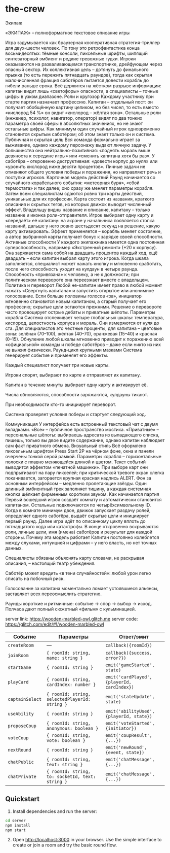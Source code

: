 # the-crew

Экипаж

«ЭКИПАЖ» – полноформатное текстовое описание игры

Игра задумывается как браузерная кооперативная стратегия-триллер для двух-шести человек. По тону это ретрофантастика конца восьмидесятых: тёмные консоли, пиксельные шрифты, шипящий синтезаторный эмбиент и редкие тревожные гудки. Игроки оказываются на разваливающемся транспортнике, дрейфующем через опасный сектор. Их коллективная цель – дотянуть до финального прыжка (то есть пережить пятнадцать раундов), тогда как скрытая малочисленная фракция саботёров пытается довести корабль до гибели раньше срока. Всё держится на жёстком разрыве информации: капитан видит лишь «светофоры» опасности, а специалисты – точные цифры в узком диапазоне.
Роли и кругозор
Каждому участнику при старте партия назначает профессию. Капитан – отдельный пост: он получает обобщённую картину целиком, но без чисел, то есть вместо «кислород 54 %» он видит «кислород – жёлтая зона». Остальные роли (инженер, психолог, навигатор, оператор) видят по два тонких параметра своей сферы в абсолютных значениях, но не знают остальные цифры. Как минимум один случайный игрок одновременно становится скрытым саботёром; об этом знает только он и система.
Публичная и скрытая цель
Вся команда формально играет за выживание, однако каждому персонажу выдают личную задачу. У большинства она нейтрально-позитивная: «поднять мораль выше девяноста к середине игры» или «сменить капитана хотя бы раз». У саботёра – откровенно деструктивная: «довести корпус до нуля» или «уронить кислород ниже десяти процентов». Личные задачи не отменяют общего условия победы и поражения, но направляют речь и поступки игроков.
Карточная модель действий
Раунд начинается со случайного корабельного события: «метеорная буря», «сбой термостата» и так далее; оно сразу же меняет параметры корабля. Затем всем специалистам сдаются ровно три карты действий, уникальные для их профессии. Карта состоит из названия, краткого описания и скрытых тегов, из которых движок выводит численный эффект. Владельцу видны название и описание, капитану – только название и иконка роли-отправителя. Игрок выбирает одну карту и «передаёт» её капитану: на экране у начальника появляется стопка названий, дальше у него ровно шестьдесят секунд на решение, какую карту активировать. Эффект применяется – корабль меняет состояние, а автор выбранной карты получает бонус к зарядке своей способности.
Активные способности
У каждого экипажника имеется одна постоянная суперспособность, например «Экстренный ремонт» (+20 к корпусу). Она заряжается сама собой на двадцать процентов каждый ход, ещё двадцать – если капитан выбрал карту этого игрока. Когда шкала заполняется, специалист может нажать кнопку и мгновенно сработать, после чего способность уходит на кулдаун в четыре раунда. Способность «привязана» к человеку, а не к должности; при политическом перевороте она переезжает вместе с владельцем.
Политика и переворот
Любой не-капитан имеет право в любой момент нажать «Свергнуть капитана» и запустить открытое или анонимное голосование. Если больше половины голосов «за», инициатор мгновенно становится новым капитаном, а старый получает его профессию; скрытые цели остаются прежними. Решение о перевороте часто провоцирует острые дебаты и приватные шёпоты.
Параметры корабля
Система отслеживает четыре глобальных шкалы: температура, кислород, целостность корпуса и мораль. Они измеряются от нуля до ста. Для специалистов это честные проценты, для капитана – цветовые зоны: зелёная (70–100), жёлтая (40–70), оранжевая (15–40) и красная (0–15). Обнуление любой шкалы мгновенно приводит к поражению всей «официальной» команды и победе саботёров – даже если никто из них не выжил физически.
Раунд-цикл крупными мазками
Система генерирует событие и применяет его эффекты.


Каждый специалист получает три новые карты.


Игроки спорят, выбирают по карте и отправляют их капитану.


Капитан в течение минуты выбирает одну карту и активирует её.


Числа обновляются, способности заряжаются, кулдауны тикают.


При необходимости кто-то инициирует переворот.


Система проверяет условия победы и стартует следующий ход.


Коммуникация
У интерфейса есть встроенный текстовый чат с двумя вкладками. «Все» – публичное пространство мостика. «Приватные» – персональные шёпоты: выбираешь адресата из выпадающего списка, пишешь, только вы двое видите содержание, однако капитан наблюдает сам факт приватного обмена.
Визуальный стиль
Всё оформлено пиксельным шрифтом Press Start 2P на чёрном фоне, окна и панели очерчены тонкой серой рамкой. Параметры корабля – горизонтальные полоски с плавно меняющейся длиной и цветом. Текст событий выводится эффектом «печатной машинки». При выборе карт они подпрыгивают на пару пикселей; при критической тревоге экран слегка покачивается, загорается крупная красная надпись ALERT. Фон за основным интерфейсом – медленно пролетающие звёзды. Один длинный эмбиентный трек заполняет тишину, а каждая системная кнопка щёлкает фирменным коротким звуком.
Как начинается партия
Первый вошедший игрок создаёт комнату и автоматически становится капитаном. Остальные подключаются по четырёхсимвольному ID. Когда в комнате минимум двое, движок запускает раздачу ролей, определяет одного саботёра, выдаёт скрытые цели и инициирует первый раунд. Далее игра идёт по описанному циклу вплоть до пятнадцатого хода или катастрофы. В конце откровенно вскрываются роли, личные цели, имя (имена) саботёров и результат для каждой стороны.
Почему эта модель работает
Капитан постоянно колеблется между слухами, интуицией и цифрами – у него власть, но нет точных данных.


Специалисты обязаны объяснять карту словами, не раскрывая описания, – настоящий театр убеждения.


Саботёр может вредить «в тени случайностей»: любой урон легко списать на побочный риск.


Голосование за капитана моментально ломает устоявшиеся альянсы, заставляет всех переосмыслить стратегию.


Раунды короткие и ритмичные: событие → спор → выбор → исход. Полчаса дают полный сюжетный «фильм» с кульминацией.


server link: https://wooden-marbled-owl.glitch.me
server code: https://glitch.com/edit/#!/wooden-marbled-owl




| Событие         | Параметры                                        | Ответ/эмит                                  |
| --------------- | ------------------------------------------------ | ------------------------------------------- |
| `createRoom`    | —                                                | `callback({roomId})`                        |
| `joinRoom`      | `{ roomId: string, name: string }`               | `callback({success, error?})`               |
| `startGame`     | `{ roomId: string }`                             | `emit('gameStarted', state)`                |
| `playCard`      | `{ roomId: string, cardIndex: number }`          | `emit('cardPlayed', {playerId, cardIndex})` |
| `captainSelect` | `{ roomId: string, selectedPlayerId: string }`   | `emit('stateUpdate', state)`                |
| `useAbility`    | `{ roomId: string }`                             | `emit('abilityUsed', {playerId, state})`    |
| `proposeCoup`   | `{ roomId: string, anonymous: boolean }`         | `emit('voteStarted', {initiator})`          |
| `voteCoup`      | `{ roomId: string, vote: boolean }`              | `emit('coupResult', {...})`                 |
| `nextRound`     | `{ roomId: string }`                             | `emit('newRound', {event, state})`          |
| `chatPublic`    | `{ roomId: string, text: string }`               | `emit('chatMessage', {...})`                |
| `chatPrivate`   | `{ roomId: string, to: socketId, text: string }` | `emit('chatMessage', {...})`                |


## Quickstart

1. Install dependencies and run the server:

```bash
cd server
npm install
npm start
```

2. Open [http://localhost:3000](http://localhost:3000) in your browser. Use the simple interface to create or join a room and try the basic round flow.
